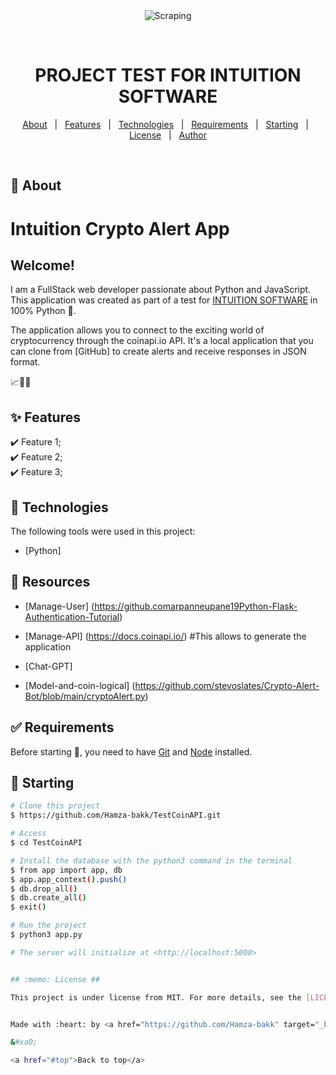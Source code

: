 <div align="center" id="top"> 
  <img src="./.github/app.gif" alt="Scraping" />

  &#xa0;

  <!-- <a href="https://scraping.netlify.app">Demo</a> -->
</div>

<h1 align="center">PROJECT TEST FOR INTUITION SOFTWARE</h1>


<p align="center">
  <a href="#dart-about">About</a> &#xa0; | &#xa0; 
  <a href="#sparkles-features">Features</a> &#xa0; | &#xa0;
  <a href="#rocket-technologies">Technologies</a> &#xa0; | &#xa0;
  <a href="#white_check_mark-requirements">Requirements</a> &#xa0; | &#xa0;
  <a href="#checkered_flag-starting">Starting</a> &#xa0; | &#xa0;
  <a href="#memo-license">License</a> &#xa0; | &#xa0;
  <a href="https://github.com/Hamza-bakk" target="_blank">Author</a>
</p>

<br>

## :dart: About ##

# Intuition Crypto Alert App

## Welcome!

I am a FullStack web developer passionate about Python and JavaScript. This application was created as part of a test for [INTUITION SOFTWARE](https://intuition-software.com/) in 100% Python 🚀.

The application allows you to connect to the exciting world of cryptocurrency through the coinapi.io API. It's a local application that you can clone from [GitHub] to create alerts and receive responses in JSON format.

📈🔔🚀

## :sparkles: Features ##

:heavy_check_mark: Feature 1;\
:heavy_check_mark: Feature 2;\
:heavy_check_mark: Feature 3;

## :rocket: Technologies ##

The following tools were used in this project:

- [Python]


## :rocket: Resources ##

- [Manage-User] (https://github.comarpanneupane19Python-Flask-Authentication-Tutorial)

- [Manage-API] (https://docs.coinapi.io/) #This allows to generate the application

- [Chat-GPT] 

- [Model-and-coin-logical] (https://github.com/stevoslates/Crypto-Alert-Bot/blob/main/cryptoAlert.py)


## :white_check_mark: Requirements ##

Before starting :checkered_flag:, you need to have [Git](https://git-scm.com) and [Node](https://nodejs.org/en/) installed.

## :checkered_flag: Starting ##

```bash
# Clone this project
$ https://github.com/Hamza-bakk/TestCoinAPI.git

# Access
$ cd TestCoinAPI

# Install the database with the python3 command in the terminal
$ from app import app, db
$ app.app_context().push()
$ db.drop_all()
$ db.create_all()
$ exit()

# Run the project
$ python3 app.py

# The server will initialize at <http://localhost:5000>


## :memo: License ##

This project is under license from MIT. For more details, see the [LICENSE](LICENSE.md) file.


Made with :heart: by <a href="https://github.com/Hamza-bakk" target="_blank">Hamza And Thanks You</a>

&#xa0;

<a href="#top">Back to top</a>
